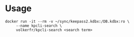 # Usage

    docker run -it --rm -v ~/sync/keepass2.kdbx:/DB.kdbx:ro \
         --name kpcli-search \
         volkerfr/kpcli-search <search term>
